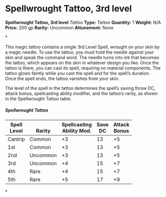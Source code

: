 # Spellwrought Tattoo, 3rd level

**Spellwrought Tattoo, 3rd level**
_Tattoo_
**Type:** Tattoo
**Quantity:** 1
**Weight:** N/A
**Price:** 200 gp
**Rarity:** Uncommon
**Attunement:** None

*<p>This magic tattoo contains a single 3rd Level Spell, wrought on your skin by a magic needle. To use the tattoo, you must hold the needle against your skin and speak the command word. The needle turns into ink that becomes the tattoo, which appears on the skin in whatever design you like. Once the tattoo is there, you can cast its spell, requiring no material components. The tattoo glows faintly while you cast the spell and for the spell’s duration. Once the spell ends, the tattoo vanishes from your skin.

The level of the spell in the tattoo determines the spell’s saving throw DC, attack bonus, spellcasting ability modifier, and the tattoo’s rarity, as shown in the Spellwrought Tattoo table.</p>
<h5>Spellwrought Tattoo</h5>
<table class="compendium-left-aligned-table">
<thead>
<tr>
<th>Spell <br />Level</th>
<th><br />Rarity</th>
<th>Spellcasting <br />Ability Mod.</th>
<th>Save <br />DC</th>
<th>Attack <br />Bonus</th>
</tr>
</thead>
<tbody>
<tr>
<td>Cantrip</td>
<td>Common</td>
<td>+3</td>
<td>13</td>
<td>+5</td>
</tr>
<tr>
<td>1st</td>
<td>Common</td>
<td>+3</td>
<td>13</td>
<td>+5</td>
</tr>
<tr>
<td>2nd</td>
<td>Uncommon</td>
<td>+3</td>
<td>13</td>
<td>+5</td>
</tr>
<tr>
<td>3rd</td>
<td>Uncommon</td>
<td>+4</td>
<td>15</td>
<td>+7</td>
</tr>
<tr>
<td>4th</td>
<td>Rare</td>
<td>+4</td>
<td>15</td>
<td>+7</td>
</tr>
<tr>
<td>5th</td>
<td>Rare</td>
<td>+5</td>
<td>17</td>
<td>+9</td>
</tr>
</tbody>
</table>*